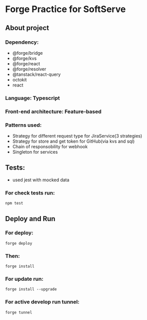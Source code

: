 # Forge Practice for SoftServe

## About project

### Dependency:
- @forge/bridge
- @forge/kvs
- @forge/react
- @forge/resolver
- @tanstack/react-query
- octokit
- react

### Language: Typescript
### Front-end architecture: Feature-based
### Patterns used:
- Strategy for different request type for JiraService(3 strategies)
- Strategy for store and get token for GitHub(via kvs and sql)
- Chain of responsobility for webhook
- Singleton for services

## Tests:
- used jest with mocked data

### For check tests run:
```
npm test
```

## Deploy and Run

### For deploy:
```
forge deploy
```
### Then:
```
forge install
```
### For update run:
```
forge install --upgrade
```
### For active develop run tunnel:
```
forge tunnel
```